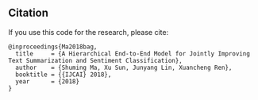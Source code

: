 ## Citation
If you use this code for the research, please cite:

```
@inproceedings{Ma2018bag,
  title     = {A Hierarchical End-to-End Model for Jointly Improving Text Summarization and Sentiment Classification},
  author    = {Shuming Ma, Xu Sun, Junyang Lin, Xuancheng Ren},
  booktitle = {{IJCAI} 2018},
  year      = {2018}
}
```